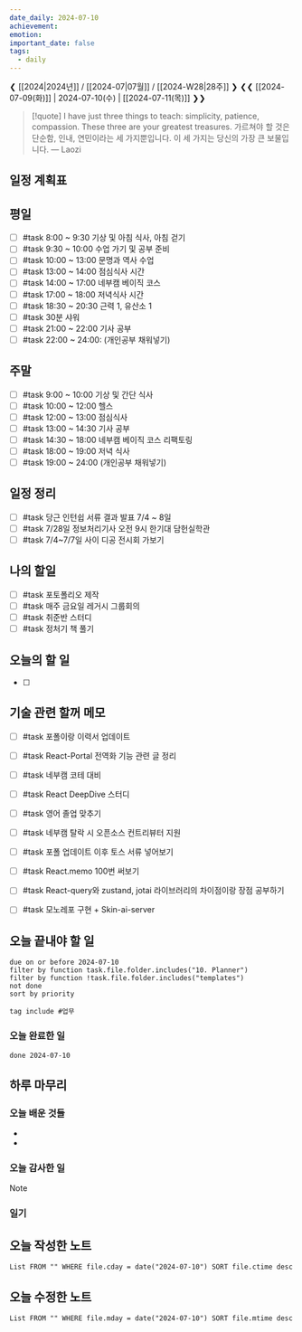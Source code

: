```yaml
---
date_daily: 2024-07-10
achievement: 
emotion: 
important_date: false
tags:
  - daily
---
```

❮ [[2024|2024년]] / [[2024-07|07월]] / [[2024-W28|28주]] ❯
❮❮ [[2024-07-09(화)]] | 2024-07-10(수) | [[2024-07-11(목)]] ❯❯

> [!quote] I have just three things to teach: simplicity, patience, compassion. These three are your greatest treasures.
> 가르쳐야 할 것은 단순함, 인내, 연민이라는 세 가지뿐입니다. 이 세 가지는 당신의 가장 큰 보물입니다.
> — Laozi

## 일정 계획표
## 평일

- [ ] #task 8:00 ~ 9:30 기상 및 아침 식사, 아침 걷기
- [ ] #task 9:30 ~ 10:00 수업 가기 및 공부 준비
- [ ] #task 10:00 ~ 13:00 문명과 역사 수업
- [ ] #task 13:00 ~ 14:00 점심식사 시간
- [ ] #task 14:00 ~ 17:00 네부캠 베이직 코스
- [ ] #task 17:00 ~ 18:00 저녁식사 시간
- [ ] #task 18:30 ~ 20:30 근력 1, 유산소 1
- [ ] #task 30분 샤워
- [ ] #task 21:00 ~ 22:00 기사 공부
- [ ] #task 22:00 ~ 24:00: (개인공부 채워넣기)

## 주말

- [ ] #task 9:00 ~ 10:00 기상 및 간단 식사
- [ ] #task 10:00 ~ 12:00 헬스
- [ ] #task 12:00 ~ 13:00 점심식사
- [ ] #task 13:00 ~ 14:30 기사 공부
- [ ] #task 14:30 ~ 18:00 네부캠 베이직 코스 리팩토링
- [ ] #task 18:00 ~ 19:00 저녁 식사
- [ ] #task 19:00 ~ 24:00 (개인공부 채워넣기)

## 일정 정리
- [ ] #task 당근 인턴쉽 서류 결과 발표 7/4 ~ 8일
- [ ] #task 7/28일 정보처리기사 오전 9시 한기대 담헌실학관
- [ ] #task 7/4~7/7일 사이 디공 전시회 가보기

 ## 나의 할일

- [ ] #task 포토폴리오 제작
- [ ] #task 매주 금요일 레거시 그룹회의
- [ ] #task 취준반 스터디
- [ ] #task 정처기 책 풀기

## 오늘의 할 일
- [ ] 

## 기술 관련 할꺼 메모

- [ ] #task 포폴이랑 이력서 업데이트
- [ ] #task React-Portal 전역화 기능 관련 글 정리
- [ ] #task 네부캠 코테 대비
- [ ] #task React DeepDive 스터디
- [ ] #task 영어 졸업 맞추기
- [ ] #task 네부캠 탈락 시 오픈소스 컨트리뷰터 지원
- [ ] #task 포폴 업데이트 이후 토스 서류 넣어보기
- [ ] #task React.memo 100번 써보기
- [ ] #task React-query와 zustand, jotai 라이브러리의 차이점이랑 장점 공부하기
- [ ] #task 모노레포 구현 + Skin-ai-server


## 오늘 끝내야 할 일
```tasks
due on or before 2024-07-10
filter by function task.file.folder.includes("10. Planner")
filter by function !task.file.folder.includes("templates")
not done
sort by priority
```
```tasks
tag include #업무 
```


### 오늘 완료한 일
```tasks
done 2024-07-10
```

## 하루 마무리
### 오늘 배운 것들
- 
- 
### 오늘 감사한 일
>[!note]
>
### 일기

## 오늘 작성한 노트
```dataview
List FROM "" WHERE file.cday = date("2024-07-10") SORT file.ctime desc

```

## 오늘 수정한 노트
```dataview
List FROM "" WHERE file.mday = date("2024-07-10") SORT file.mtime desc


```